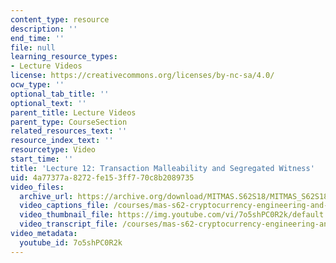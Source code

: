 ```yaml
---
content_type: resource
description: ''
end_time: ''
file: null
learning_resource_types:
- Lecture Videos
license: https://creativecommons.org/licenses/by-nc-sa/4.0/
ocw_type: ''
optional_tab_title: ''
optional_text: ''
parent_title: Lecture Videos
parent_type: CourseSection
related_resources_text: ''
resource_index_text: ''
resourcetype: Video
start_time: ''
title: 'Lecture 12: Transaction Malleability and Segregated Witness'
uid: 4a77377a-8272-fe15-3ff7-70c8b2089735
video_files:
  archive_url: https://archive.org/download/MITMAS.S62S18/MITMAS_S62S18_lec12_300k.mp4
  video_captions_file: /courses/mas-s62-cryptocurrency-engineering-and-design-spring-2018/7872790e5f045cc8929d01fb830ff222_7o5shPC0R2k.vtt
  video_thumbnail_file: https://img.youtube.com/vi/7o5shPC0R2k/default.jpg
  video_transcript_file: /courses/mas-s62-cryptocurrency-engineering-and-design-spring-2018/28972c1935810fe272c14b0577008db6_7o5shPC0R2k.pdf
video_metadata:
  youtube_id: 7o5shPC0R2k
---
```

